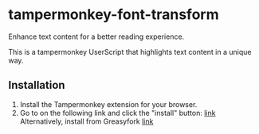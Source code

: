 # tampermonkey-font-transform
Enhance text content for a better reading experience.

This is a tampermonkey UserScript that highlights text content in a unique way. 

## Installation
1. Install the Tampermonkey extension for your browser.
2. Go to on the following link and click the "install" button: [link](https://github.com/g4ryzhang/tampermonkey-font-transform/raw/main/index.js)
   Alternatively, install from Greasyfork [link](https://greasyfork.org/en/scripts/462657-font-transform)
